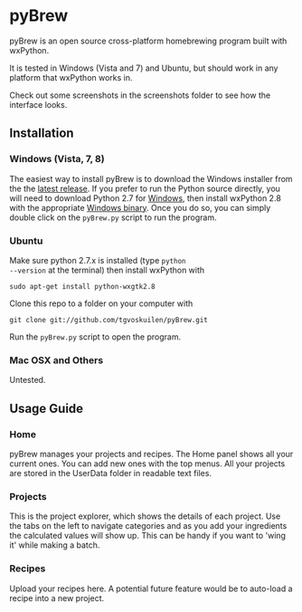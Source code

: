 pyBrew
====================
pyBrew is an open source cross-platform homebrewing program built with 
wxPython.

It is tested in Windows (Vista and 7) and Ubuntu, but should work in any 
platform that wxPython works in.

Check out some screenshots in the screenshots folder to see how the interface
looks.

Installation
--------------------------------------------

### Windows (Vista, 7, 8)

The easiest way to install pyBrew is to download the Windows installer from
the the [latest release](https://github.com/tgvoskuilen/pyBrew/releases). 
If you prefer to run the Python source directly, you
will need to download Python 2.7 for [Windows](http://www.python.org/getit/), 
then install wxPython 2.8 with the appropriate
[Windows binary](http://www.wxpython.org/download.php). Once you do so, you can
simply double click on the <code>pyBrew.py</code> script to run the program.

### Ubuntu

Make sure python 2.7.x is installed (type <code>python --version</code> 
at the terminal) then install wxPython with

    sudo apt-get install python-wxgtk2.8

Clone this repo to a folder on your computer with

    git clone git://github.com/tgvoskuilen/pyBrew.git
    
Run the <code>pyBrew.py</code> script to open the program.


### Mac OSX and Others

Untested.


Usage Guide
--------------------------------------------

### Home
pyBrew manages your projects and recipes. The Home panel shows all your
current ones. You can add new ones with the top menus. All your projects are
stored in the UserData folder in readable text files.
   
### Projects
This is the project explorer, which shows the details of each project.
Use the tabs on the left to navigate categories and as you add your ingredients
the calculated values will show up. This can be handy if you want to 'wing it'
while making a batch.
  
### Recipes
Upload your recipes here. A potential future feature would be to auto-load
a recipe into a new project.
    
    
